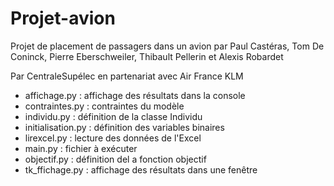# Projet-avion
Projet de placement de passagers dans un avion par Paul Castéras, Tom De Coninck, Pierre Eberschweiler, Thibault Pellerin et Alexis Robardet

Par CentraleSupélec en partenariat avec Air France KLM

- affichage.py : affichage des résultats dans la console
- contraintes.py : contraintes du modèle
- individu.py : définition de la classe Individu
- initialisation.py : définition des variables binaires
- lirexcel.py : lecture des données de l'Excel
- main.py : fichier à exécuter
- objectif.py : définition del a fonction objectif
- tk_ffichage.py : affichage des résultats dans une fenêtre
